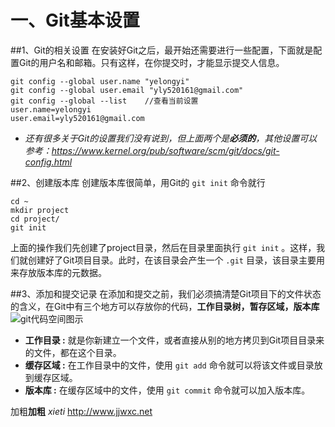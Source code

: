 一、Git基本设置
==========

##1、Git的相关设置
在安装好Git之后，最开始还需要进行一些配置，下面就是配置Git的用户名和邮箱。只有这样，在你提交时，才能显示提交人信息。

    git config --global user.name "yelongyi"
    git config --global user.email "yly520161@gmail.com"
    git config --global --list    //查看当前设置
    user.name=yelongyi
    user.email=yly520161@gmail.com
    
* *还有很多关于Git的设置我们没有说到，但上面两个是**必须的**，其他设置可以参考：<https://www.kernel.org/pub/software/scm/git/docs/git-config.html>*

##2、创建版本库
创建版本库很简单，用Git的 `git init` 命令就行

```
cd ~
mkdir project
cd project/
git init
```

上面的操作我们先创建了project目录，然后在目录里面执行 `git init` 。这样，我们就创建好了Git项目目录。此时，在该目录会产生一个 `.git` 目录，该目录主要用来存放版本库的元数据。

##3、添加和提交记录
在添加和提交之前，我们必须搞清楚Git项目下的文件状态的含义，在Git中有三个地方可以存放你的代码，**工作目录树，暂存区域，版本库**    
![git代码空间图示](http://images.cnblogs.com/cnblogs_com/way-peng/201206/201206071837144259.png  "git代码空间图示")

* **工作目录 :** 就是你新建立一个文件，或者直接从别的地方拷贝到Git项目目录来的文件，都在这个目录。
* **缓存区域 :** 在工作目录中的文件，使用 `git add` 命令就可以将该文件或目录放到缓存区域。
* **版本库 :** 在缓存区域中的文件，使用 `git commit` 命令就可以加入版本库。




加粗**加粗** *xieti*
<http://www.jjwxc.net>

